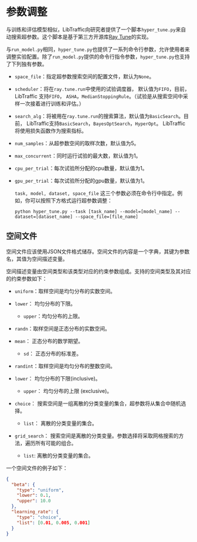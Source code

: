 # 参数调整

与训练和评估模型相似，LibTraffic向研究者提供了一个脚本`hyper_tune.py`来自动搜索超参数。这个脚本是基于第三方开源库[Ray Tune](https://docs.ray.io/en/master/tune/index.html)的实现。

与`run_model.py`相同，`hyper_tune.py`也提供了一系列命令行参数，允许使用者来调整实验配置。除了`run_model.py`提供的命令行指令参数，`hyper_tune.py`也支持了下列独有参数。

- `space_file`：指定超参数搜索空间的配置文件，默认为`None`。

- `scheduler`：将在`ray.tune.run`中使用的试验调度器， 默认值为`FIFO`，目前，LibTraffic 支持`FIFO`， `ASHA`，`MedianStoppingRule`。（试验是从搜索空间中采样一次接着进行训练和评估。）

- `search_alg`：将被用在`ray.tune.run`的搜索算法，默认值为`BasicSearch`。目前， LibTraffic支持`BasicSearch`，`BayesOptSearch`，`HyperOpt`。 LibTraffic 将使用损失函数作为搜索指标。

- `num_samples`：从超参数空间的取样次数，默认值为5。

- `max_concurrent`：同时运行试验的最大数，默认值为1。

- `cpu_per_trial`：每次试验所分配的cpu数量，默认值为1。

- `gpu_per_trial`：每次试验所分配的gpu数量，默认值为1。

     `task, model, dataset, space_file` 这三个参数必须在命令行中指定。例如，你可以按照下方格式运行超参数调整：

     ```shell
     python hyper_tune.py --task [task_name] --model=[model_name] --dataset=[dataset_name] --space_file=[file_name]
     ```


## 空间文件

空间文件应该使用JSON文件格式储存。空间文件的内容是一个字典，其键为参数名，其值为空间描述变量。

空间描述变量由空间类型和该类型对应的约束参数组成。支持的空间类型及其对应的约束参数如下：

* `uniform`：取样空间是均匀分布的实数空间。
* `lower`： 均匀分布的下限。
    * `upper`：均匀分布的上限。

* `randn`：取样空间是正态分布的实数空间。
* `mean`： 正态分布的数学期望。
    * `sd`： 正态分布的标准差。

* `randint`：取样空间是均匀分布的整数空间。
* `lower`： 均匀分布的下限(inclusive)。
    * `upper`： 均匀分布的上限 (exclusive)。

* `choice`： 搜索空间是一组离散的分类变量的集合，超参数将从集合中随机选择。

    * `list`： 离散的分类变量的集合。

* `grid_search`： 搜索空间是离散的分类变量。参数选择将采取网格搜索的方法，遍历所有可能的组合。

    * `list`: 离散的分类变量的集合。

一个空间文件的例子如下：

```json
{
  "beta": {
    "type": "uniform",
    "lower": 0.1,
    "upper": 10.0
  },
  "learning_rate": {
    "type": "choice",
    "list": [0.01, 0.005, 0.001]
  }
}
```

